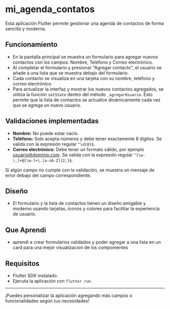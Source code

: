 # mi_agenda_contatos

Esta aplicación Flutter permite gestionar una agenda de contactos de forma sencilla y moderna.

## Funcionamiento

- En la pantalla principal se muestra un formulario para agregar nuevos contactos con los campos: Nombre, Teléfono y Correo electrónico.
- Al completar el formulario y presionar "Agregar contacto", el usuario se añade a una lista que se muestra debajo del formulario.
- Cada contacto se visualiza en una tarjeta con su nombre, teléfono y correo electrónico.
- Para actualizar la interfaz y mostrar los nuevos contactos agregados, se utiliza la función `setState` dentro del método `_agregarUsuario`. Esto permite que la lista de contactos se actualice dinámicamente cada vez que se agrega un nuevo usuario.

## Validaciones implementadas

- **Nombre:** No puede estar vacío.
- **Teléfono:** Solo acepta números y debe tener exactamente 8 dígitos. Se valida con la expresión regular `^\d{8}$`.
- **Correo electrónico:** Debe tener un formato válido, por ejemplo usuario@dominio.com. Se valida con la expresión regular `^[\w-\.]+@[\w-]+\.[a-zA-Z]{2,}$`.

Si algún campo no cumple con la validación, se muestra un mensaje de error debajo del campo correspondiente.

## Diseño

- El formulario y la lista de contactos tienen un diseño amigable y moderno usando tarjetas, iconos y colores para facilitar la experiencia de usuario.

## Que Aprendi

- aprendi a crear formularios validados y poder agregar a una lista en un card para una mejor visualizacion de los compomentes

## Requisitos

- Flutter SDK instalado.
- Ejecuta la aplicación con `flutter run`.

---

¡Puedes personalizar la aplicación agregando más campos o funcionalidades según tus necesidades!
